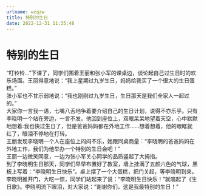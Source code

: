 ```yaml
---
urlname: wzqzw
title: 特别的生日
date: 2022-12-31 11:35:48
---
```


# 特别的生日
“叮铃铃…”下课了，同学们围着王丽和张小军的课桌边，谈论起自己过生日时的欢乐场面。王丽得意地说：“我上星期过九岁生日，妈妈给我买了一个很大的生日蛋糕。”    
张小军也不甘示弱地说：“我也刚刚过九岁生日，生日那天是我们全家人一起过的。”    
大家你一言我一语，七嘴八舌地争着要介绍自己的生日计划，说得不亦乐乎。只有李晓明一个站在旁边，一言不发。他回到座位上，双眼呆呆地望着天空，心中默默地想着:我也快过生日了，但是爸爸妈妈都在外地工作……想着想着，他的眼眶就红了，眼泪不停地在打转。    
王丽发现李晓明一个人在座位上闷闷不乐，她跟同桌商量：“李晓明的爸爸妈妈在外地工作，我们为他举办一个特别的生日会吧！”    
王丽一边微笑同意，一边为张小军关心同学的品质竖起了大拇指。    
到了李晓明生日那天，同学们早早布置好了教室，墙上挂满了五颜六色的气球，黑板上写着：“李晓明生日快乐”。桌上摆了一个大蛋糕，把门关起，等李晓明到来。李晓明推开门，大吃一惊，同学们站起来了说：“李晓明生日快乐！”就唱起了《生日歌》。李晓明流下眼泪，对大家说：“谢谢你们，这是我最特别的生日！”    

